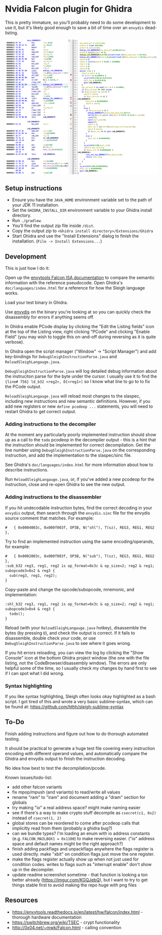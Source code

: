 # Nvidia Falcon plugin for Ghidra

This is pretty immature, so you'll probably need to do some development to use it, but it's likely good enough to save a bit of time over an `envydis` dead-listing.

![Screenshot](/images/screenshot1.png)

## Setup instructions

- Ensure you have the ``JAVA_HOME`` environment variable set to the path of your JDK 11 installation.
- Set the ``GHIDRA_INSTALL_DIR`` environment variable to your Ghidra install directory.
- Run ``./gradlew``.
- You'll find the output zip file inside ``/dist``.
- Copy the output zip to ``<Ghidra install directory>/Extensions/Ghidra``
- Start Ghidra and use the "Install Extensions" dialog to finish the installation. (``File -> Install Extensions...``)

## Development

This is just how I do it:

Open up the [envytools Falcon ISA documentation](https://envytools.readthedocs.io/en/latest/hw/falcon/isa.html) to compare the semantic information with the reference pseudocode. Open Ghidra's `doc/languages/index.html` for a reference for how the Sleigh language works.

Load your test binary in Ghidra.

Use [envydis](https://github.com/envytools/envytools) on the binary you're looking at so you can quickly check the disassembly for errors if anything seems off.

In Ghidra enable PCode display by clicking the "Edit the Listing fields" icon at the top of the Listing view, right clicking "PCode" and clicking "Enable Field" (you may wish to toggle this on-and-off during reversing as it is quite verbose).

In Ghidra open the script manager ("Window" -> "Script Manager") and add key-bindings for `DebugSleighInstructionParse.java` and `ReloadSleighLangauge.java`.

`DebugSleighInstructionParse.java` will log detailed debug information about the instruciton parse for the byte under the cursor. I usually use it to find the `{line# 756} ld_b32 <reg2>, D[<reg1>]` so I know what line to go to to fix the PCode output.

`ReloadSleighLangauge.java` will reload most changes to the slaspec, including new instructions and new semantic definitions. However, if you add new registers or new `define pcodeop ...` statements, you will need to restart Ghidra to get correct output.

### Adding instructions to the decompiler

At the moment any particularly poorly implemented instruction should show up as a call to the `todo` pcodeop in the decompiler output - this is a hint that the instruction should be implemented for correct decompilation. Get the line number using `DebugSleighInstructionParse.java` on the corresponding instruction, and add the implementation to the slaspec/sinc file.

See Ghidra's `doc/languages/index.html` for more information about how to describe instructions.

Run `ReloadSleighLangauge.java`, or, if you've added a new pcodeop for the instruction, close and re-open Ghidra to see the new output.


### Adding instructions to the disassembler

If you hit undecodable instruction bytes, find the correct decoding in your `envydis` output, then search through the `envydis.sinc` file for the envydis source comment that matches. For example:

```
#	{ 0x0004003c, 0x000f003f, OP3B, N("shl"), T(sz), REG3, REG1, REG2 },
```

Try to find an implemented instruction using the same encoding/operands, for example:

```
#	{ 0x0002003c, 0x000f003f, OP3B, N("sub"), T(sz), REG3, REG1, REG2 },
:sub_b32 reg3, reg1, reg2 is op_format=0x3c & op_size=2; reg2 & reg1; subopcode3=0x2 & reg3 {
  sub(reg3, reg1, reg2);
}
```

Copy-paste and change the opcode/subopcode, mnemonic, and implementation:

```
:shl_b32 reg3, reg1, reg2 is op_format=0x3c & op_size=2; reg2 & reg1; subopcode3=0x4 & reg3 {
  todo();
}
```

Reload (with your `ReloadSleighLangauge.java` hotkey), disassemble the bytes (by pressing `D`), and check the output is correct. If it fails to disassemble, double check your code, or use `DebugSleighInstructionParse.java` to see where it goes wrong.

If you hit errors reloading, you can view the log by clicking the "Show Console" icon at the bottom Ghidra project window (the one with the file listing, not the CodeBrowser/disassembly window). The errors are only helpful some of the time, so I usually check my changes by hand first to see if I can spot what I did wrong.

### Syntax highlighting

If you like syntax highlighting, Sleigh often looks okay highlighted as a bash script. I got tired of this and wrote a very basic sublime-syntax, which can be found at: https://github.com/hthh/sleigh-sublime-syntax

## To-Do

Finish adding instructions and figure out how to do thorough automated testing.

It should be practical to generate a huge test file covering every instruction encoding with different operand values, and automatically compare the Ghidra and envydis output to finish the instruction decoding.

No idea how best to test the decompilation/pcode.

Known issues/todo-list:

* add other falcon variants
* fix mpop/mpush (and variants) to read/write all values
* rename "ram" to "iram" and document adding a "dram" section for globals
* try making "io" a real address space? might make naming easier
* see if there's a way to make crypto stuff decompile as `csecret(c1, 0x2)` instead of `csecret(1, 2)`
* global stores can be reordered to come after pcodeop calls that implicitly read from them (probably a ghidra bug?)
* can we bundle types? I'm loading an enum with io address constants (e.g. `FALCON_MAILBOX1 = 0x1100`) to make reversing easier. ("io" address space and default names might be the right approach?)
* finish adding packflags and unpackflags anywhere the flags register is used directly. make "xbit" on condition flags just move the one register.
* make the flags register actually show up when not just used for condition codes. writes to flags such as  "interrupt enable" don't show up in the decompiler.
* update readme screenshot sometime - that function is looking a ton better already (https://imgur.com/KGQJebQ), but I want to try to get things stable first to avoid making the repo huge with png files

## Resources

* https://envytools.readthedocs.io/en/latest/hw/falcon/index.html - thorough hardware documentation
* https://switchbrew.org/wiki/TSEC - crypt functionality
* http://0x04.net/~mwk/Falcon.html - calling convention
